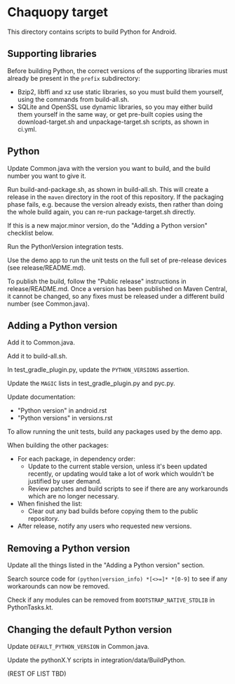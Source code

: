 # Chaquopy target

This directory contains scripts to build Python for Android.


## Supporting libraries

Before building Python, the correct versions of the supporting libraries must already be
present in the `prefix` subdirectory:

* Bzip2, libffi and xz use static libraries, so you must build them yourself, using the
  commands from build-all.sh.
* SQLite and OpenSSL use dynamic libraries, so you may either build them yourself in the
  same way, or get pre-built copies using the download-target.sh and unpackage-target.sh
  scripts, as shown in ci.yml.


## Python

Update Common.java with the version you want to build, and the build number you want to
give it.

Run build-and-package.sh, as shown in build-all.sh. This will create a release in the
`maven` directory in the root of this repository. If the packaging phase fails, e.g.
because the version already exists, then rather than doing the whole build again, you
can re-run package-target.sh directly.

If this is a new major.minor version, do the "Adding a Python version" checklist below.

Run the PythonVersion integration tests.

Use the demo app to run the unit tests on the full set of pre-release devices (see
release/README.md).

To publish the build, follow the "Public release" instructions in release/README.md.
Once a version has been published on Maven Central, it cannot be changed, so any fixes
must be released under a different build number (see Common.java).


## Adding a Python version

Add it to Common.java.

Add it to build-all.sh.

In test_gradle_plugin.py, update the `PYTHON_VERSIONS` assertion.

Update the `MAGIC` lists in test_gradle_plugin.py and pyc.py.

Update documentation:
* "Python version" in android.rst
* "Python versions" in versions.rst

To allow running the unit tests, build any packages used by the demo app.

When building the other packages:

* For each package, in dependency order:
  * Update to the current stable version, unless it's been updated recently, or updating
    would take a lot of work which wouldn't be justified by user demand.
  * Review patches and build scripts to see if there are any workarounds which are no
    longer necessary.
* When finished the list:
  * Clear out any bad builds before copying them to the public repository.
* After release, notify any users who requested new versions.


## Removing a Python version

Update all the things listed in the "Adding a Python version" section.

Search source code for `(python|version_info) *[<>=]* *[0-9]` to see if any workarounds
can now be removed.

Check if any modules can be removed from `BOOTSTRAP_NATIVE_STDLIB` in PythonTasks.kt.


## Changing the default Python version

Update `DEFAULT_PYTHON_VERSION` in Common.java.

Update the pythonX.Y scripts in integration/data/BuildPython.

(REST OF LIST TBD)
